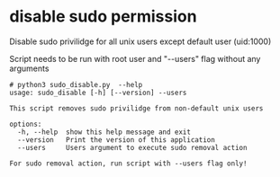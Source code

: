 # disable sudo permission
Disable sudo privilidge for all unix users except default user (uid:1000)

Script needs to be run with root user and "--users" flag without any arguments

```
# python3 sudo_disable.py  --help
usage: sudo_disable [-h] [--version] --users

This script removes sudo privilidge from non-default unix users

options:
  -h, --help  show this help message and exit
  --version   Print the version of this application
  --users     Users argument to execute sudo removal action

For sudo removal action, run script with --users flag only!
```

